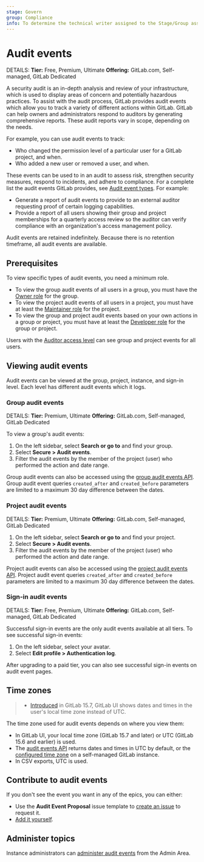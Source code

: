```yaml
---
stage: Govern
group: Compliance
info: To determine the technical writer assigned to the Stage/Group associated with this page, see https://handbook.gitlab.com/handbook/product/ux/technical-writing/#assignments
---
```


# Audit events

DETAILS:
**Tier:** Free, Premium, Ultimate
**Offering:** GitLab.com, Self-managed, GitLab Dedicated

A security audit is an in-depth analysis and review of your infrastructure, which is used to display
areas of concern and potentially hazardous practices. To assist with the audit process, GitLab provides
audit events which allow you to track a variety of different actions within GitLab.
GitLab can help owners and administrators respond to auditors by generating
comprehensive reports. These audit reports vary in scope, depending on the
needs.

For example, you can use audit events to track:

- Who changed the permission level of a particular user for a GitLab project, and when.
- Who added a new user or removed a user, and when.

These events can be used to in an audit to assess risk, strengthen security measures, respond to incidents, and adhere to compliance. For a complete list the audit
events GitLab provides, see [Audit event types](../../user/compliance/audit_event_types.md). For example:

- Generate a report of audit events to provide to an external auditor requesting proof of certain logging capabilities.
- Provide a report of all users showing their group and project memberships for a quarterly access review so the auditor can verify compliance with an organization's access management policy.

Audit events are retained indefinitely. Because there is no retention timeframe, all audit events are available.

## Prerequisites

To view specific types of audit events, you need a minimum role.

- To view the group audit events of all users in a group, you must have the [Owner role](../permissions.md#roles) for the group.
- To view the project audit events of all users in a project, you must have at least the [Maintainer role](../permissions.md#roles) for the project.
- To view the group and project audit events based on your own actions in a group or project, you must have at least the [Developer role](../permissions.md#roles)
  for the group or project.

Users with the [Auditor access level](../../administration/auditor_users.md) can see group and project events for all users.

## Viewing audit events

Audit events can be viewed at the group, project, instance, and sign-in level. Each level has different audit events which it logs.

### Group audit events

DETAILS:
**Tier:** Premium, Ultimate
**Offering:** GitLab.com, Self-managed, GitLab Dedicated

To view a group's audit events:

1. On the left sidebar, select **Search or go to** and find your group.
1. Select **Secure > Audit events**.
1. Filter the audit events by the member of the project (user) who performed the action and date range.

Group audit events can also be accessed using the [group audit events API](../../api/audit_events.md#group-audit-events). Group audit event queries `created_after` and `created_before` parameters are limited to a maximum 30 day difference between the dates.

### Project audit events

DETAILS:
**Tier:** Premium, Ultimate
**Offering:** GitLab.com, Self-managed, GitLab Dedicated

1. On the left sidebar, select **Search or go to** and find your project.
1. Select **Secure > Audit events**.
1. Filter the audit events by the member of the project (user) who performed the action and date range.

Project audit events can also be accessed using the [project audit events API](../../api/audit_events.md#project-audit-events). Project audit event queries `created_after` and `created_before` parameters are limited to a maximum 30 day difference between the dates.

### Sign-in audit events

DETAILS:
**Tier:** Free, Premium, Ultimate
**Offering:** GitLab.com, Self-managed, GitLab Dedicated

Successful sign-in events are the only audit events available at all tiers. To see successful sign-in events:

1. On the left sidebar, select your avatar.
1. Select **Edit profile > Authentication log**.

After upgrading to a paid tier, you can also see successful sign-in events on audit event pages.

## Time zones

> - [Introduced](https://gitlab.com/gitlab-org/gitlab/-/issues/242014) in GitLab 15.7, GitLab UI shows dates and times in the user's local time zone instead of UTC.

The time zone used for audit events depends on where you view them:

- In GitLab UI, your local time zone (GitLab 15.7 and later) or UTC (GitLab 15.6 and earlier) is used.
- The [audit events API](../../api/audit_events.md) returns dates and times in UTC by default, or the
  [configured time zone](../../administration/timezone.md) on a self-managed GitLab instance.
- In CSV exports, UTC is used.

## Contribute to audit events

If you don't see the event you want in any of the epics, you can either:

- Use the **Audit Event Proposal** issue template to
  [create an issue](https://gitlab.com/gitlab-org/gitlab/-/issues/new?issuable_template=Audit%20Event%20Proposal) to request it.
- [Add it yourself](../../development/audit_event_guide/index.md).

## Administer topics

Instance administrators can [administer audit events](../../administration/audit_event_reports.md) from the Admin Area.
